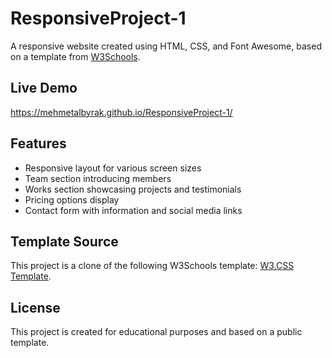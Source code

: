# ResponsiveProject-1

A responsive website created using HTML, CSS, and Font Awesome, based on a template from [W3Schools](https://www.w3schools.com/w3css/tryw3css_templates_website.htm).

## Live Demo
https://mehmetalbyrak.github.io/ResponsiveProject-1/

## Features
- Responsive layout for various screen sizes
- Team section introducing members
- Works section showcasing projects and testimonials
- Pricing options display
- Contact form with information and social media links

## Template Source
This project is a clone of the following W3Schools template: [W3.CSS Template](https://www.w3schools.com/w3css/tryw3css_templates_website.htm).

## License
This project is created for educational purposes and based on a public template.
